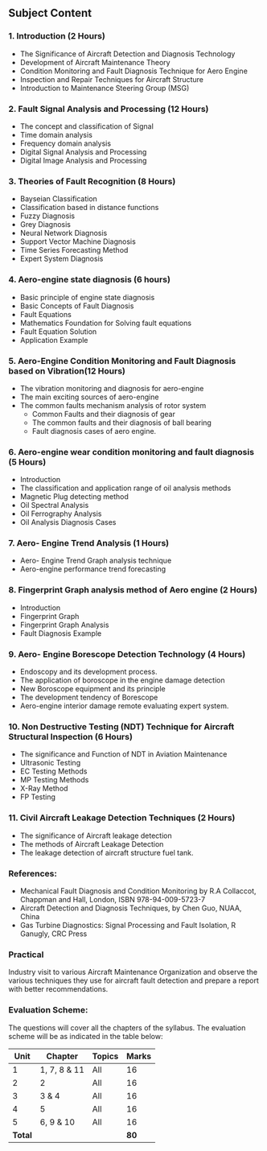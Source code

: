 ## **Subject Content**

###  1. Introduction (2 Hours) 

* The Significance of Aircraft Detection and Diagnosis Technology 
* Development of Aircraft Maintenance Theory 
* Condition Monitoring and Fault Diagnosis Technique for Aero Engine 
* Inspection and Repair Techniques for Aircraft Structure 
* Introduction to Maintenance Steering Group (MSG) 

### 2. Fault Signal Analysis and Processing (12 Hours) 

* The concept and classification of Signal 
* Time domain analysis 
* Frequency domain analysis 
* Digital Signal Analysis and Processing 
* Digital Image Analysis and Processing 

### 3. Theories of Fault Recognition (8 Hours) 

* Bayseian Classification 
* Classification based in distance functions 
* Fuzzy Diagnosis 
* Grey Diagnosis 
* Neural Network Diagnosis 
* Support Vector Machine Diagnosis 
* Time Series Forecasting Method 
* Expert System Diagnosis 

### 4. Aero-engine state diagnosis (6 hours)

* Basic principle of engine state diagnosis 
* Basic Concepts of Fault Diagnosis 
* Fault Equations 
* Mathematics Foundation for Solving fault equations 
* Fault Equation Solution 
* Application Example 

### 5. Aero-Engine Condition Monitoring and Fault Diagnosis based on Vibration(12 Hours) 

* The vibration monitoring and diagnosis for aero-engine 
* The main exciting sources of aero-engine 
* The common faults mechanism analysis of rotor system 
    * Common Faults and their diagnosis of gear 
    * The common faults and their diagnosis of ball bearing 
    * Fault diagnosis cases of aero engine. 

### 6. Aero-engine wear condition monitoring and fault diagnosis (5 Hours)

* Introduction 
* The classification and application range of oil analysis methods 
* Magnetic Plug detecting method 
* Oil Spectral Analysis 
* Oil Ferrography Analysis 
* Oil Analysis Diagnosis Cases 

### 7. Aero- Engine Trend Analysis (1 Hours) 

* Aero- Engine Trend Graph analysis technique 
* Aero-engine performance trend forecasting 

### 8. Fingerprint Graph analysis method of Aero engine (2 Hours) 

* Introduction 
* Fingerprint Graph 
* Fingerprint Graph Analysis 
* Fault Diagnosis Example 

### 9. Aero- Engine Borescope Detection Technology (4 Hours) 

* Endoscopy and its development process. 
* The application of boroscope in the engine damage detection 
* New Boroscope equipment and its principle 
* The development tendency of Borescope 
* Aero-engine interior damage remote evaluating expert system. 

### 10. Non Destructive Testing (NDT) Technique for Aircraft Structural Inspection (6 Hours) 

* The significance and Function of NDT in Aviation Maintenance 
* Ultrasonic Testing 
* EC Testing Methods 
* MP Testing Methods 
* X-Ray Method 
* FP Testing 

### 11. Civil Aircraft Leakage Detection Techniques (2 Hours) 

* The significance of Aircraft leakage detection 
* The methods of Aircraft Leakage Detection 
* The leakage detection of aircraft structure fuel tank. 

### References:

* Mechanical Fault Diagnosis and Condition Monitoring by R.A Collaccot, Chappman and Hall, London, ISBN 978-94-009-5723-7 
* Aircraft Detection and Diagnosis Techniques, by Chen Guo, NUAA, China 
* Gas Turbine Diagnostics: Signal Processing and Fault Isolation, R Ganugly, CRC Press 

### Practical

Industry visit to various Aircraft Maintenance Organization and observe the various techniques they use for aircraft fault detection and prepare a report with better recommendations. 

### Evaluation Scheme: 

The questions will cover all the chapters of the syllabus. The evaluation scheme will be as indicated in the table below:

| Unit      | Chapter      | Topics | Marks  |
| --------- | ------------ | ------ | ------ |
| 1         | 1, 7, 8 & 11 | All    | 16     |
| 2         | 2            | All    | 16     |
| 3         | 3 & 4        | All    | 16     |
| 4         | 5            | All    | 16     |
| 5         | 6, 9 & 10    | All    | 16     |
| **Total** |              |        | **80** |

